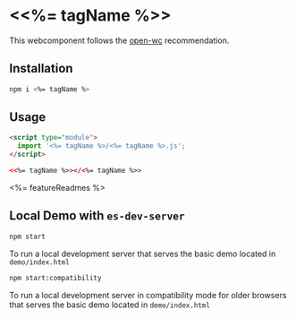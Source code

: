 # \<<%= tagName %>>

This webcomponent follows the [open-wc](https://github.com/open-wc/open-wc) recommendation.

## Installation
```bash
npm i <%= tagName %>
```

## Usage
```html
<script type="module">
  import '<%= tagName %>/<%= tagName %>.js';
</script>

<<%= tagName %>></<%= tagName %>>
```

<%= featureReadmes %>

## Local Demo with `es-dev-server`
```bash
npm start
```
To run a local development server that serves the basic demo located in `demo/index.html`

```bash
npm start:compatibility
```
To run a local development server in compatibility mode for older browsers that serves the basic demo located in `demo/index.html`